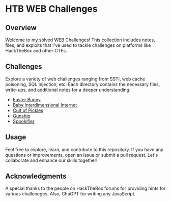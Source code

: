 # HTB WEB Challenges 

## Overview

Welcome to my solved WEB Challenges! This collection includes notes, files, and exploits that I've used to tackle challenges on platforms like HackTheBox and other CTFs.

## Challenges

Explore a variety of web challenges ranging from SSTI, web cache poisoning, SQL Injection, etc. Each directory contains the necessary files, write-ups, and additional notes for a deeper understanding.

- [Easter Bunny](/Easter_Bunny)
- [Baby Interdimensional Internet](/BII_exploit.py)
- [Cult of Pickles](Cult_of_Pickles)
- [Gunship](/gunship_exploit.py)
- [Spookifier](/spookifier_exploit.req)


## Usage

Feel free to explore, learn, and contribute to this repository. If you have any questions or improvements, open an issue or submit a pull request. Let's collaborate and enhance our skills together!

## Acknowledgments

A special thanks to the people on HackTheBox forums for providing hints for various challeneges. Also, ChaGPT for writing any JavaScript. 
